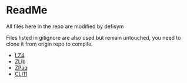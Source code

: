 # ReadMe

All files here in the repo are modified by defisym

Files listed in gitignore are also used but remain untouched, you need to clone it from origin repo to compile.

- [LZ4](https://github.com/lz4/lz4)
- [ZLib](https://zlib.net/)
- [ZPaq](https://github.com/zpaq/zpaq)
- [CLI11](https://github.com/CLIUtils/CLI11)